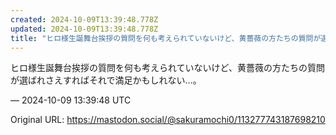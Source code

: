 ```yaml
---
created: 2024-10-09T13:39:48.778Z
updated: 2024-10-09T13:39:48.778Z
title: "ヒロ様生誕舞台挨拶の質問を何も考えられていないけど、黄薔薇の方たちの質問が選ばれさえすればそれで満足かもしれない…。[...]"
---
```


<p>ヒロ様生誕舞台挨拶の質問を何も考えられていないけど、黄薔薇の方たちの質問が選ばれさえすればそれで満足かもしれない…。</p>

&mdash; 2024-10-09 13:39:48 UTC

Original URL: https://mastodon.social/@sakuramochi0/113277743187698210
